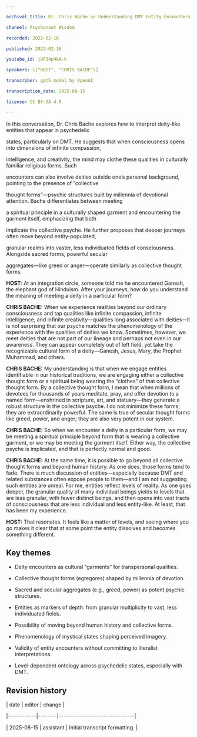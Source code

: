```yaml
---

archival_title: Dr. Chris Bache on Understanding DMT Entity Encounters

channel: Psychonaut Wisdom

recorded: 2022-02-16

published: 2022-02-16

youtube_id: jUFO4p4kA-k

speakers: \["HOST", "CHRIS BACHE"\]

transcriber: gpt5 model by OpenAI

transcription_date: 2025-08-15

license: CC BY-SA 4.0

---
```


In this conversation, Dr. Chris Bache explores how to interpret deity-like entities that appear in psychedelic

states, particularly on DMT. He suggests that when consciousness opens into dimensions of infinite compassion,

intelligence, and creativity, the mind may clothe these qualities in culturally familiar religious forms. Such

encounters can also involve deities outside one’s personal background, pointing to the presence of “collective

thought forms”—psychic structures built by millennia of devotional attention. Bache differentiates between meeting

a spiritual principle in a culturally shaped garment and encountering the garment itself, emphasizing that both

implicate the collective psyche. He further proposes that deeper journeys often move beyond entity-populated,

granular realms into vaster, less individuated fields of consciousness. Alongside sacred forms, powerful secular

aggregates—like greed or anger—operate similarly as collective thought forms.

**HOST:** At an integration circle, someone told me he encountered Ganesh, the elephant god of Hinduism. After your journeys, how do you understand the meaning of meeting a deity in a particular form?

**CHRIS BACHE:** When we experience realities beyond our ordinary consciousness and tap qualities like infinite compassion, infinite intelligence, and infinite creativity—qualities long associated with deities—it is not surprising that our psyche matches the phenomenology of the experience with the qualities of deities we know. Sometimes, however, we meet deities that are not part of our lineage and perhaps not even in our awareness. They can appear completely out of left field, yet take the recognizable cultural form of a deity—Ganesh, Jesus, Mary, the Prophet Muhammad, and others.

**CHRIS BACHE:** My understanding is that when we engage entities identifiable in our historical traditions, we are engaging either a collective thought form or a spiritual being wearing the “clothes” of that collective thought form. By a collective thought form, I mean that when millions of devotees for thousands of years meditate, pray, and offer devotion to a named form—enshrined in scripture, art, and statuary—they generate a robust structure in the collective psyche. I do not minimize these forms; they are extraordinarily powerful. The same is true of secular thought forms like greed, power, and anger; they are also very potent in our system.

**CHRIS BACHE:** So when we encounter a deity in a particular form, we may be meeting a spiritual principle beyond form that is wearing a collective garment, or we may be meeting the garment itself. Either way, the collective psyche is implicated, and that is perfectly normal and good.

**CHRIS BACHE:** At the same time, it is possible to go beyond all collective thought forms and beyond human history. As one does, those forms tend to fade. There is much discussion of entities—especially because DMT and related substances often expose people to them—and I am not suggesting such entities are unreal. For me, entities reflect levels of reality. As one goes deeper, the granular quality of many individual beings yields to levels that are less granular, with fewer distinct beings, and then opens into vast tracts of consciousness that are less individual and less entity-like. At least, that has been my experience.

**HOST:** That resonates. It feels like a matter of levels, and seeing where you go makes it clear that at some point the entity dissolves and becomes something different.

## Key themes

- Deity encounters as cultural “garments” for transpersonal qualities.

- Collective thought forms (egregores) shaped by millennia of devotion.

- Sacred and secular aggregates (e.g., greed, power) as potent psychic structures.

- Entities as markers of depth: from granular multiplicity to vast, less individuated fields.

- Possibility of moving beyond human history and collective forms.

- Phenomenology of mystical states shaping perceived imagery.

- Validity of entity encounters without committing to literalist interpretations.

- Level-dependent ontology across psychedelic states, especially with DMT.

## Revision history

| date | editor | change |

|------------|--------|--------------------------------|

| 2025-08-15 | assistant | Initial transcript formatting. |
